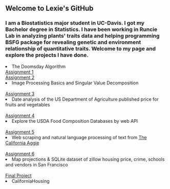 ## Welcome to Lexie's GitHub

### I am a Biostatistics major student in UC-Davis. I got my Bachelor degree in Statistics. I have been working in Runcie Lab in analyzing plants' traits data and helping programming BSFG package for revealing genetic and environment relationship of quantitative traits. Welcome to my page and explore the projects I have done.


<li> The Doomsday Algorithm </li> <a href = "HW1/assignment1.html">Assignment 1</a>  <br>
<a href = "HW2/assignment2.html">Assignment 2</a> <li> Image Processing Basics and Singular Value Decomposition</li> <br>
<a href = "HW3/assignment3.html">Assignment 3</a> <li> Date analysis of the US Department of Agriculture published price for fruits and vegetables</li><br>
<a href = "HW4/assignment4.html">Assignment 4</a> <li> Explore the USDA Food Composition Databases by web API</li><br>
<a href = "HW5/assignment5.html">Assignment 5</a> <li> Web scraping and natural language processing of text from <a href = "https://theaggie.org/"> The California Aggie</a> </li><br>
<a href = "HW6/assignment6.html">Assignment 6</a> <li> Map projections & SQLite dataset of zillow housing price, crime, schools and vendors in San Francisco</li><br>
<a href = "https://theaggie.org/">Final Project </a> <li> CaliforniaHousing</li>



